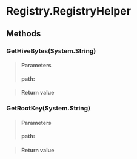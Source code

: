 ﻿


# Registry.RegistryHelper

## Methods


### GetHiveBytes(System.String)

> #### Parameters
> **path:** 

> #### Return value
> 

### GetRootKey(System.String)

> #### Parameters
> **path:** 

> #### Return value
> 